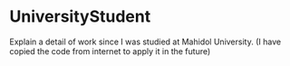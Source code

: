 # UniversityStudent
Explain a detail of work since I was studied at Mahidol University.
(I have copied the code from internet to apply it in the future)
